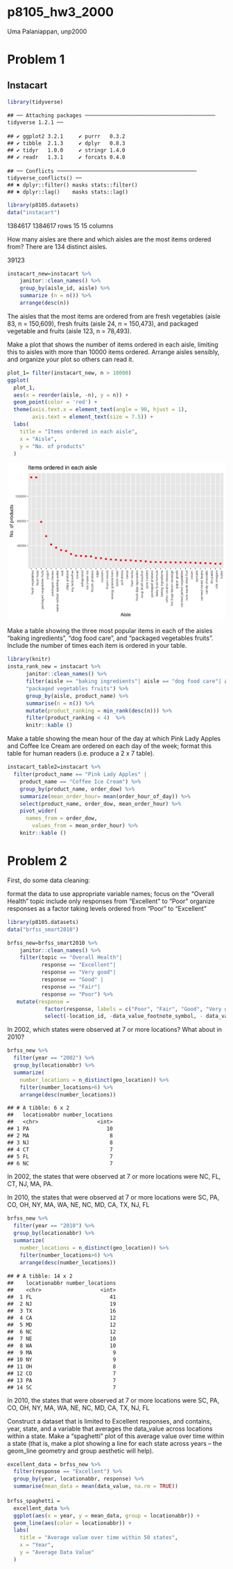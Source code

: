p8105\_hw3\_2000
================
Uma Palaniappan, unp2000

# Problem 1

## Instacart

``` r
library(tidyverse)
```

    ## ── Attaching packages ────────────────────────────────────────── tidyverse 1.2.1 ──

    ## ✔ ggplot2 3.2.1     ✔ purrr   0.3.2
    ## ✔ tibble  2.1.3     ✔ dplyr   0.8.3
    ## ✔ tidyr   1.0.0     ✔ stringr 1.4.0
    ## ✔ readr   1.3.1     ✔ forcats 0.4.0

    ## ── Conflicts ───────────────────────────────────────────── tidyverse_conflicts() ──
    ## ✖ dplyr::filter() masks stats::filter()
    ## ✖ dplyr::lag()    masks stats::lag()

``` r
library(p8105.datasets)
data("instacart") 
```

1384617 1384617 rows 15 15 columns

How many aisles are there and which aisles are the most items ordered
from? There are 134 distinct aisles.

39123

``` r
instacart_new=instacart %>%
    janitor::clean_names() %>%
    group_by(aisle_id, aisle) %>%
    summarize (n = n()) %>%
    arrange(desc(n))
```

The aisles that the most items are ordered from are fresh vegetables
(aisle 83, n = 150,609), fresh fruits (aisle 24, n = 150,473), and
packaged vegetable and fruits (aisle 123, n = 78,493).

Make a plot that shows the number of items ordered in each aisle,
limiting this to aisles with more than 10000 items ordered. Arrange
aisles sensibly, and organize your plot so others can read it.

``` r
plot_1= filter(instacart_new, n > 10000)
ggplot(
  plot_1, 
  aes(x = reorder(aisle, -n), y = n)) + 
  geom_point(color = 'red') +
  theme(axis.text.x = element_text(angle = 90, hjust = 1),
        axis.text = element_text(size = 7.5)) +
  labs(
    title = "Items ordered in each aisle",
    x = "Aisle",
    y = "No. of products"
  )
```

![](p8105_hw3_unp2000_files/figure-gfm/unnamed-chunk-3-1.png)<!-- -->

Make a table showing the three most popular items in each of the aisles
“baking ingredients”, “dog food care”, and “packaged vegetables
fruits”. Include the number of times each item is ordered in your
table.

``` r
library(knitr)
insta_rank_new = instacart %>%
      janitor::clean_names() %>%
      filter(aisle == "baking ingredients"| aisle == "dog food care"| aisle == 
      "packaged vegetables fruits") %>%
      group_by(aisle, product_name) %>%
      summarise(n = n()) %>%
      mutate(product_ranking = min_rank(desc(n))) %>% 
      filter(product_ranking < 4)  %>%
      knitr::kable ()
```

Make a table showing the mean hour of the day at which Pink Lady Apples
and Coffee Ice Cream are ordered on each day of the week; format this
table for human readers (i.e. produce a 2 x 7 table).

``` r
instacart_table2=instacart %>%
  filter(product_name == "Pink Lady Apples" | 
    product_name == "Coffee Ice Cream") %>%
    group_by(product_name, order_dow) %>%
    summarize(mean_order_hour= mean(order_hour_of_day)) %>%
    select(product_name, order_dow, mean_order_hour) %>%
    pivot_wider(
      names_from = order_dow,
        values_from = mean_order_hour) %>%
    knitr::kable ()
```

# Problem 2

First, do some data cleaning:

format the data to use appropriate variable names; focus on the “Overall
Health” topic include only responses from “Excellent” to “Poor” organize
responses as a factor taking levels ordered from “Poor” to “Excellent”

``` r
library(p8105.datasets)
data("brfss_smart2010")
```

``` r
brfss_new=brfss_smart2010 %>%
    janitor::clean_names() %>%
    filter(topic == "Overall Health"|
           response == "Excellent"|
           response == "Very good"|
           response == "Good" |
           response == "Fair"|
           response == "Poor") %>%
   mutate(response = 
            factor(response, labels = c("Poor", "Fair", "Good", "Very good", "Excellent")))%>%
            select(-location_id, -data_value_footnote_symbol, - data_value_footnote)
```

In 2002, which states were observed at 7 or more locations? What about
in 2010?

``` r
brfss_new %>%
  filter(year == "2002") %>%
  group_by(locationabbr) %>%
  summarize(
    number_locations = n_distinct(geo_location)) %>%
    filter(number_locations>6) %>%
    arrange(desc(number_locations))
```

    ## # A tibble: 6 x 2
    ##   locationabbr number_locations
    ##   <chr>                   <int>
    ## 1 PA                         10
    ## 2 MA                          8
    ## 3 NJ                          8
    ## 4 CT                          7
    ## 5 FL                          7
    ## 6 NC                          7

In 2002, the states that were observed at 7 or more locations were NC,
FL, CT, NJ, MA, PA.

In 2010, the states that were observed at 7 or more locations were SC,
PA, CO, OH, NY, MA, WA, NE, NC, MD, CA, TX, NJ, FL

``` r
brfss_new %>%
  filter(year == "2010") %>%
  group_by(locationabbr) %>%
  summarize(
    number_locations = n_distinct(geo_location)) %>%
    filter(number_locations>6) %>%
    arrange(desc(number_locations))
```

    ## # A tibble: 14 x 2
    ##    locationabbr number_locations
    ##    <chr>                   <int>
    ##  1 FL                         41
    ##  2 NJ                         19
    ##  3 TX                         16
    ##  4 CA                         12
    ##  5 MD                         12
    ##  6 NC                         12
    ##  7 NE                         10
    ##  8 WA                         10
    ##  9 MA                          9
    ## 10 NY                          9
    ## 11 OH                          8
    ## 12 CO                          7
    ## 13 PA                          7
    ## 14 SC                          7

In 2010, the states that were observed at 7 or more locations were SC,
PA, CO, OH, NY, MA, WA, NE, NC, MD, CA, TX, NJ, FL

Construct a dataset that is limited to Excellent responses, and
contains, year, state, and a variable that averages the data\_value
across locations within a state. Make a “spaghetti” plot of this average
value over time within a state (that is, make a plot showing a line for
each state across years – the geom\_line geometry and group aesthetic
will help).

``` r
excellent_data = brfss_new %>%
  filter(response == "Excellent") %>%
  group_by(year, locationabbr, response) %>%
  summarise(mean_data = mean(data_value, na.rm = TRUE)) 

brfss_spaghetti =
  excellent_data %>%
  ggplot(aes(x = year, y = mean_data, group = locationabbr)) +
  geom_line(aes(color = locationabbr)) +
  labs(
    title = "Average value over time within 50 states",
    x = "Year",
    y = "Average Data Value"
  )
```
